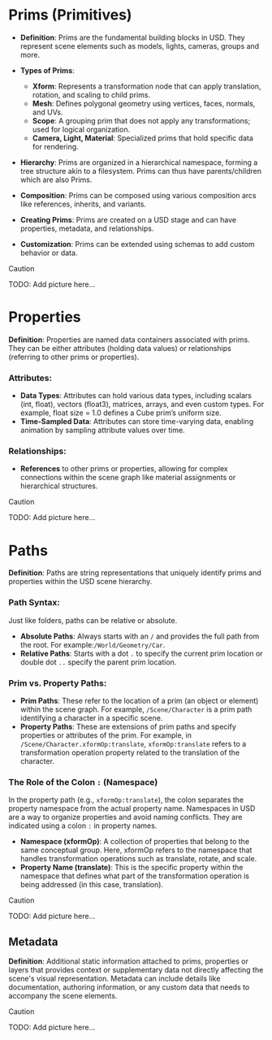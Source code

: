 # Prims (Primitives)

- **Definition**: Prims are the fundamental building blocks in USD. They represent scene elements such as models, lights, cameras, groups and more.

- **Types of Prims**:
  - **Xform**: Represents a transformation node that can apply translation, rotation, and scaling to child prims.
  - **Mesh**: Defines polygonal geometry using vertices, faces, normals, and UVs.
  - **Scope**: A grouping prim that does not apply any transformations; used for logical organization.
  - **Camera, Light, Material**: Specialized prims that hold specific data for rendering.

- **Hierarchy**: Prims are organized in a hierarchical namespace, forming a tree structure akin to a filesystem. Prims can thus have parents/children which are also Prims.

- **Composition**: Prims can be composed using various composition arcs like references, inherits, and variants.

- **Creating Prims**: Prims are created on a USD stage and can have properties, metadata, and relationships.

- **Customization**: Prims can be extended using schemas to add custom behavior or data.

> [!CAUTION]
> TODO: Add picture here...

# Properties

**Definition**: Properties are named data containers associated with prims. They can be either attributes (holding data values) or relationships (referring to other prims or properties).

### **Attributes**:

- **Data Types**: Attributes can hold various data types, including scalars (int, float), vectors (float3), matrices, arrays, and even custom types. For example, float size = 1.0 defines a Cube prim’s uniform size.
- **Time-Sampled Data**: Attributes can store time-varying data, enabling animation by sampling attribute values over time.

### **Relationships**:

- **References** to other prims or properties, allowing for complex connections within the scene graph like material assignments or hierarchical structures.

> [!CAUTION]
> TODO: Add picture here...

# Paths

**Definition**: Paths are string representations that uniquely identify prims and properties within the USD scene hierarchy. 

### Path Syntax:

Just like folders, paths can be relative or absolute.

- **Absolute Paths**: Always starts with an `/` and provides the full path from the root. For example:`/World/Geometry/Car`. 
- **Relative Paths**: Starts with a dot `.` to specify the current prim location or double dot `..` specify the parent prim location.

### Prim vs. Property Paths:

- **Prim Paths**: These refer to the location of a prim (an object or element) within the scene graph. For example, `/Scene/Character` is a prim path identifying a character in a specific scene.
- **Property Paths**: These are extensions of prim paths and specify properties or attributes of the prim. For example, in `/Scene/Character.xformOp:translate`, `xformOp:translate` refers to a transformation operation property related to the translation of the character.

### The Role of the Colon `:` (Namespace)

In the property path (e.g., `xformOp:translate`), the colon separates the property namespace from the actual property name. Namespaces in USD are a way to organize properties and avoid naming conflicts. They are indicated using a colon `:` in property names.

- **Namespace (xformOp)**: A collection of properties that belong to the same conceptual group. Here, xformOp refers to the namespace that handles transformation operations such as translate, rotate, and scale.
- **Property Name (translate)**: This is the specific property within the namespace that defines what part of the transformation operation is being addressed (in this case, translation).

> [!CAUTION]
> TODO: Add picture here...

## Metadata

**Definition**: Additional static information attached to prims, properties or layers that provides context or supplementary data not directly affecting the scene's visual representation. Metadata can include details like documentation, authoring information, or any custom data that needs to accompany the scene elements.

> [!CAUTION]
> TODO: Add picture here...
